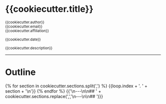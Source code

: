 # {{cookiecutter.title}}

<small>{{cookiecutter.author}}</small>  
<small>{{cookiecutter.email}}</small>  
<small>{{cookiecutter.affiliation}}</small>  
  
<small>{{cookiecutter.date}}</small>
  
<small>{{cookiecutter.description}}</small>  

---

# Outline

{% for section in cookiecutter.sections.split(',') %}
{{loop.index + '. ' + section + '\n'}}
{% endfor %}
{{'\n---\n\n## ' + cookiecutter.sections.replace(',','\n---\n\n## ')}}
